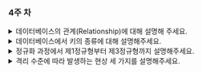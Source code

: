 ### 4주 차

<details>
<summary>데이터베이스의 관계(Relationship)에 대해 설명해 주세요.</summary>

### 👨🏻‍💻 **답변**

```
테이블 관계의 종류에는 1:1 관계, 1:N 관계, N:M 관계가 있습니다.
1:1 관계는 하나의 레코드가 다른 테이블의 레코드 한 개와 연결된 경우를 말합니다.
1:N 관계는 하나의 레코드가 서로 다른 여러 개의 레코드와 연결된 경우를 말합니다.
N:M(다대다) 관계는 여러 개의 레코드가 다른 테이블의 여러 개의 레코드와 연결된 경우를 말합니다.
N:M 관겨의 경우 1:N(일대다) 관계와 비슷하지만, 양방향에서 다수의 레코드를 가질 수 있다는 특징이 있습니다.
```

### 🎯 **핵심 키워드**

```
테이블, 레코드, 연결, 양방향
```

### 📔 **관련 자료**

- [1. 데이터베이스의 기본](1.%20데이터베이스의%20기본.md)

</details>

<details>
<summary>데이터베이스에서 키의 종류에 대해 설명해주세요.</summary>

### 👨🏻‍💻 **답변**

```
키의 종류에는 슈퍼키, 기본키, 후보키, 대체키, 외래키가 있습니다.
먼저 슈퍼키는 각 레코드를 유일하게 식별할 수 있는 유일성을 갖춘 키입니다.
기본키는 유일성과 최소성을 모두 만족하는 키입니다.
여기서 최소성이란 속성들 중 가장 최소로 필요한 속성들로만 키를 구성하는 성질을 뜻합니다.
기본키가 될 수 있는 모든 키를 후보키라고 하며,
기본키를 제외한 나머지 후보키들을 대체키라고 합니다.
외래키는 다른 테이블의 기본키를 그대로 참조하는 값을 말합니다.
```

### 🎯 **핵심 키워드**

```
유일성, 최소성, 참조
```

### 📔 **관련 자료**

- [1. 데이터베이스의 기본](1.%20데이터베이스의%20기본.md)

</details>

<details>
<summary>정규화 과정에서 제1정규형부터 제3정규형까지 설명해주세요.</summary>

### 👨🏻‍💻 **답변**

```
제1정규형(1NF)은 릴레이션의 모든 도메인이 더 이상 분해될 수 없는 원자 값만으로 구성된 형태입니다.
제2정규형(2NF)은 제1정규형을 만족하면서, 부분 함수적 종속성을 제거하여 기본키에 속하지 않은 모든 속성이 기본키에 완전 함수적 종속 관계를 가지는 형태입니다.
제3정규형(3NF)은 제2정규형을 만족하면서 기본키가 아닌 모든 속성이 이행적 함수적 종속을 만족하지 않는 형태입니다.
```

### 🎯 **핵심 키워드**

```
원자 값, 부분 함수적 종속성, 완전 함수적 종속, 이행 함수적 종속
```

### 📔 **관련 자료**

- [2. ERD와 정규화 과정](2.%20ERD와%20정규화%20과정.md)

</details>

<details>
<summary>격리 수준에 따라 발생하는 현상 세 가지를 설명해주세요.</summary>

### 👨🏻‍💻 **답변**

```
격리 수준에 따라 발생하는 현상에는 팬텀 리드, 반복 가능하지 않은 조회, 더티 리드가 있습니다.
팬텀 리드는 한 트랜잭션 내에서 동일한 쿼리를 보냈을 때 해당 조회 결과가 다른 경우를 말합니다.
반복 가능하지 않은 조회는 한 트랜잭션 내의 같은 행에 두 번 이상 조회가 발생했는데, 그 값이 다른 경우를 말합니다. 반복 가능하지 않은 조회는 행 값이 달라질 수 있는데, 팬텀 리드는 다른 행이 선택될 수도 있다는 차이점이 있습니다.
더티 리드는 한 트랙잭션이 실행 중일 때 다른 트랜잭션에 의해 수정되었지만 아직 커밋되지 않은 행의 데이터를 읽는 경우를 말합니다.
```

### 🎯 **핵심 키워드**

```
트랜잭션, 쿼리, 데이터
```

### 📔 **관련 자료**

- [3. 트랜잭션과 무결성](1.%20트랜잭션과%20무결성.md)

</details>
